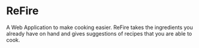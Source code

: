 # ReFire

A Web Application to make cooking easier. ReFire takes the ingredients you already have on hand and gives suggestions of recipes that you are able to cook.
